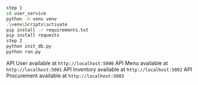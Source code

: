 ```bash
step 1 
cd user_service
python -m venv venv
.\venv\Scripts\activate
pip install -r requirements.txt
pip install requests
step 2
python init_db.py
python run.py
```

API User available at `http://localhost:5000`
API Menu available at `http://localhost:5001`
API Inventory available at `http://localhost:5002`
API Procurement available at `http://localhost:5003`
